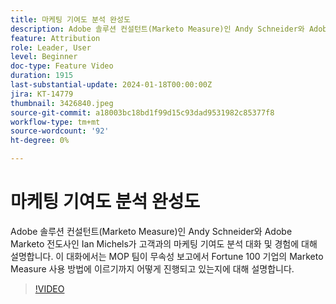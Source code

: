 ```yaml
---
title: 마케팅 기여도 분석 완성도
description: Adobe 솔루션 컨설턴트(Marketo Measure)인 Andy Schneider와 Adobe Marketo 전도사인 Ian Michels가 고객과의 마케팅 기여도 분석 대화 및 경험에 대해 설명합니다.  이 대화에서는 MOP 팀이 무속성 보고에서 Fortune 100 기업의 Marketo Measure 사용 방법에 이르기까지 어떻게 진행되고 있는지에 대해 설명합니다.
feature: Attribution
role: Leader, User
level: Beginner
doc-type: Feature Video
duration: 1915
last-substantial-update: 2024-01-18T00:00:00Z
jira: KT-14779
thumbnail: 3426840.jpeg
source-git-commit: a18003bc18bd1f99d15c93dad9531982c85377f8
workflow-type: tm+mt
source-wordcount: '92'
ht-degree: 0%

---
```



# 마케팅 기여도 분석 완성도

Adobe 솔루션 컨설턴트(Marketo Measure)인 Andy Schneider와 Adobe Marketo 전도사인 Ian Michels가 고객과의 마케팅 기여도 분석 대화 및 경험에 대해 설명합니다.  이 대화에서는 MOP 팀이 무속성 보고에서 Fortune 100 기업의 Marketo Measure 사용 방법에 이르기까지 어떻게 진행되고 있는지에 대해 설명합니다.

>[!VIDEO](https://video.tv.adobe.com/v/3426840/?learn=on)

